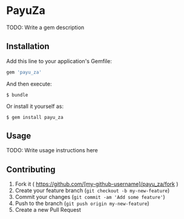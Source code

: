 # PayuZa

TODO: Write a gem description

## Installation

Add this line to your application's Gemfile:

```ruby
gem 'payu_za'
```

And then execute:

    $ bundle

Or install it yourself as:

    $ gem install payu_za

## Usage

TODO: Write usage instructions here

## Contributing

1. Fork it ( https://github.com/[my-github-username]/payu_za/fork )
2. Create your feature branch (`git checkout -b my-new-feature`)
3. Commit your changes (`git commit -am 'Add some feature'`)
4. Push to the branch (`git push origin my-new-feature`)
5. Create a new Pull Request
